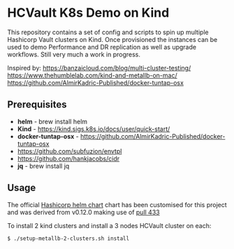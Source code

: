 # HCVault K8s Demo on Kind

This repository contains a set of config and scripts to spin up multiple Hashicorp Vault clusters on Kind.
Once provisioned the instances can be used to demo Performance and DR replication as well as upgrade workflows.
Still very much a work in progress.

Inspired by:
https://banzaicloud.com/blog/multi-cluster-testing/  
https://www.thehumblelab.com/kind-and-metallb-on-mac/  
https://github.com/AlmirKadric-Published/docker-tuntap-osx  



## Prerequisites

  * **helm** - brew install helm
  * **Kind** - https://kind.sigs.k8s.io/docs/user/quick-start/
  * **docker-tuntap-osx** - https://github.com/AlmirKadric-Published/docker-tuntap-osx
  * https://github.com/subfuzion/envtpl
  * https://github.com/hankjacobs/cidr
  * **jq** - brew install jq

## Usage

The official [Hashicorp helm chart](https://github.com/hashicorp/vault-helm) chart has been customised for this project and was derived from v0.12.0 making use of [pull 433](https://github.com/hashicorp/vault-helm/pull/433) 


To install 2 kind clusters and install a 3 nodes HCVault cluster on each:

```console
$ ./setup-metallb-2-clusters.sh install
```